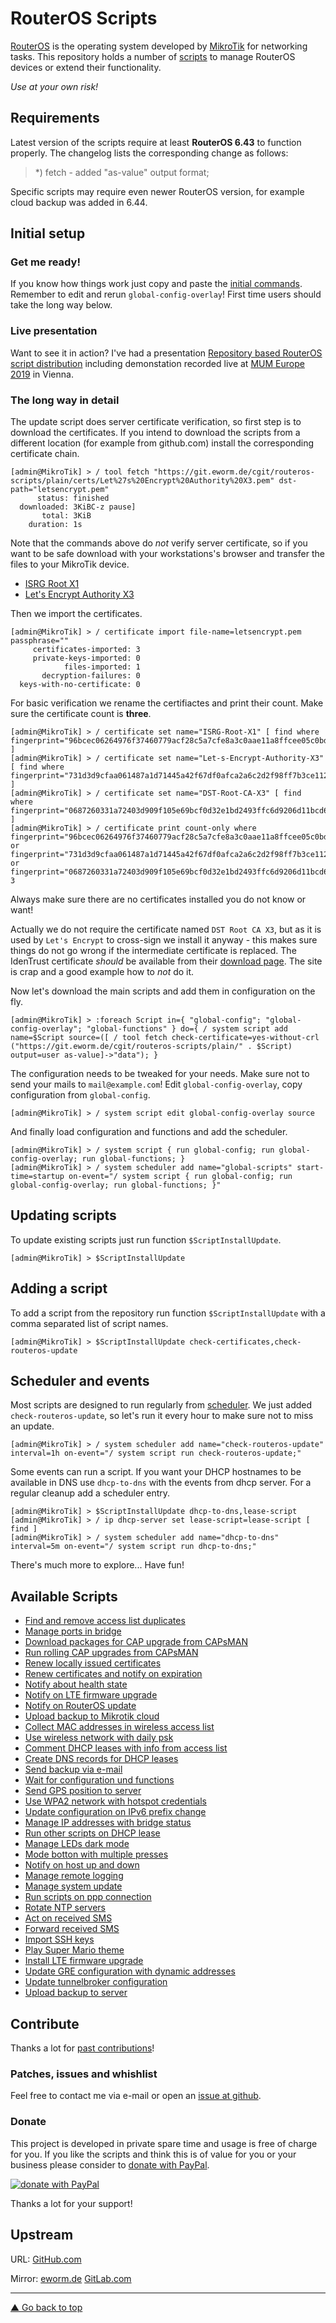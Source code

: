 RouterOS Scripts
================

[RouterOS](https://mikrotik.com/software) is the operating system developed
by [MikroTik](https://mikrotik.com/aboutus) for networking tasks. This
repository holds a number of [scripts](https://wiki.mikrotik.com/wiki/Manual:Scripting)
to manage RouterOS devices or extend their functionality.

*Use at your own risk!*

Requirements
------------

Latest version of the scripts require at least **RouterOS 6.43** to function
properly. The changelog lists the corresponding change as follows:

> *) fetch - added "as-value" output format;

Specific scripts may require even newer RouterOS version, for example cloud
backup was added in 6.44.

Initial setup
-------------

### Get me ready!

If you know how things work just copy and paste the
[initial commands](INITIAL-COMMANDS.md). Remember to edit and rerun
`global-config-overlay`!
First time users should take the long way below.

### Live presentation

Want to see it in action? I've had a presentation [Repository based
RouterOS script distribution](https://www.youtube.com/watch?v=B9neG3oAhcY)
including demonstation recorded live at [MUM Europe
2019](https://mum.mikrotik.com/2019/EU/) in Vienna.

### The long way in detail

The update script does server certificate verification, so first step is to
download the certificates. If you intend to download the scripts from a
different location (for example from github.com) install the corresponding
certificate chain.

    [admin@MikroTik] > / tool fetch "https://git.eworm.de/cgit/routeros-scripts/plain/certs/Let%27s%20Encrypt%20Authority%20X3.pem" dst-path="letsencrypt.pem"
          status: finished
      downloaded: 3KiBC-z pause]
           total: 3KiB
        duration: 1s

Note that the commands above do *not* verify server certificate, so if you
want to be safe download with your workstations's browser and transfer the
files to your MikroTik device.

* [ISRG Root X1](https://letsencrypt.org/certs/isrgrootx1.pem.txt)
* [Let's Encrypt Authority X3](https://letsencrypt.org/certs/letsencryptauthorityx3.pem.txt)

Then we import the certificates.

    [admin@MikroTik] > / certificate import file-name=letsencrypt.pem passphrase=""
         certificates-imported: 3
         private-keys-imported: 0
                files-imported: 1
           decryption-failures: 0
      keys-with-no-certificate: 0

For basic verification we rename the certifiactes and print their count. Make
sure the certificate count is **three**.

    [admin@MikroTik] > / certificate set name="ISRG-Root-X1" [ find where fingerprint="96bcec06264976f37460779acf28c5a7cfe8a3c0aae11a8ffcee05c0bddf08c6" ]
    [admin@MikroTik] > / certificate set name="Let-s-Encrypt-Authority-X3" [ find where fingerprint="731d3d9cfaa061487a1d71445a42f67df0afca2a6c2d2f98ff7b3ce112b1f568" ]
    [admin@MikroTik] > / certificate set name="DST-Root-CA-X3" [ find where fingerprint="0687260331a72403d909f105e69bcf0d32e1bd2493ffc6d9206d11bcd6770739" ]
    [admin@MikroTik] > / certificate print count-only where fingerprint="96bcec06264976f37460779acf28c5a7cfe8a3c0aae11a8ffcee05c0bddf08c6" or fingerprint="731d3d9cfaa061487a1d71445a42f67df0afca2a6c2d2f98ff7b3ce112b1f568" or fingerprint="0687260331a72403d909f105e69bcf0d32e1bd2493ffc6d9206d11bcd6770739"
    3

Always make sure there are no certificates installed you do not know or want!

Actually we do not require the certificate named `DST Root CA X3`, but as it
is used by `Let's Encrypt` to cross-sign we install it anyway - this makes
sure things do not go wrong if the intermediate certificate is replaced.
The IdenTrust certificate *should* be available from their
[download page](https://www.identrust.com/support/downloads). The site is
crap and a good example how to *not* do it.

Now let's download the main scripts and add them in configuration on the fly.

    [admin@MikroTik] > :foreach Script in={ "global-config"; "global-config-overlay"; "global-functions" } do={ / system script add name=$Script source=([ / tool fetch check-certificate=yes-without-crl ("https://git.eworm.de/cgit/routeros-scripts/plain/" . $Script) output=user as-value]->"data"); }

The configuration needs to be tweaked for your needs. Make sure not to send
your mails to `mail@example.com`! Edit `global-config-overlay`, copy
configuration from `global-config`.

    [admin@MikroTik] > / system script edit global-config-overlay source

And finally load configuration and functions and add the scheduler.

    [admin@MikroTik] > / system script { run global-config; run global-config-overlay; run global-functions; }
    [admin@MikroTik] > / system scheduler add name="global-scripts" start-time=startup on-event="/ system script { run global-config; run global-config-overlay; run global-functions; }"

Updating scripts
----------------

To update existing scripts just run function `$ScriptInstallUpdate`.

    [admin@MikroTik] > $ScriptInstallUpdate

Adding a script
---------------

To add a script from the repository run function `$ScriptInstallUpdate` with
a comma separated list of script names.

    [admin@MikroTik] > $ScriptInstallUpdate check-certificates,check-routeros-update

Scheduler and events
--------------------

Most scripts are designed to run regularly from
[scheduler](https://wiki.mikrotik.com/wiki/Manual:System/Scheduler). We just
added `check-routeros-update`, so let's run it every hour to make sure not to
miss an update.

    [admin@MikroTik] > / system scheduler add name="check-routeros-update" interval=1h on-event="/ system script run check-routeros-update;"

Some events can run a script. If you want your DHCP hostnames to be available
in DNS use `dhcp-to-dns` with the events from dhcp server. For a regular
cleanup add a scheduler entry.

    [admin@MikroTik] > $ScriptInstallUpdate dhcp-to-dns,lease-script
    [admin@MikroTik] > / ip dhcp-server set lease-script=lease-script [ find ]
    [admin@MikroTik] > / system scheduler add name="dhcp-to-dns" interval=5m on-event="/ system script run dhcp-to-dns;"

There's much more to explore... Have fun!

Available Scripts
-----------------

* [Find and remove access list duplicates](doc/accesslist-duplicates.md)
* [Manage ports in bridge](doc/bridge-port.md)
* [Download packages for CAP upgrade from CAPsMAN](doc/capsman-download-packages.md)
* [Run rolling CAP upgrades from CAPsMAN](doc/capsman-rolling-upgrade.md)
* [Renew locally issued certificates](doc/certificate-renew-issued.md)
* [Renew certificates and notify on expiration](doc/check-certificates.md)
* [Notify about health state](doc/check-health.md)
* [Notify on LTE firmware upgrade](doc/check-lte-firmware-upgrade.md)
* [Notify on RouterOS update](doc/check-routeros-update.md)
* [Upload backup to Mikrotik cloud](doc/cloud-backup.md)
* [Collect MAC addresses in wireless access list](doc/collect-wireless-mac.md)
* [Use wireless network with daily psk](doc/daily-psk.md)
* [Comment DHCP leases with info from access list](doc/dhcp-lease-comment.md)
* [Create DNS records for DHCP leases](doc/dhcp-to-dns.md)
* [Send backup via e-mail](doc/email-backup.md)
* [Wait for configuration und functions](doc/global-wait.md)
* [Send GPS position to server](doc/gps-track.md)
* [Use WPA2 network with hotspot credentials](doc/hotspot-to-wpa.md)
* [Update configuration on IPv6 prefix change](doc/ipv6-update.md)
* [Manage IP addresses with bridge status](doc/ip-addr-bridge.md)
* [Run other scripts on DHCP lease](doc/lease-script.md)
* [Manage LEDs dark mode](doc/leds-mode.md)
* [Mode botton with multiple presses](doc/mode-button.md)
* [Notify on host up and down](doc/netwatch-notify.md)
* [Manage remote logging](doc/netwatch-syslog.md)
* [Manage system update](doc/packages-update.md)
* [Run scripts on ppp connection](doc/ppp-on-up.md)
* [Rotate NTP servers](doc/rotate-ntp.md)
* [Act on received SMS](doc/sms-action.md)
* [Forward received SMS](doc/sms-forward.md)
* [Import SSH keys](doc/ssh-keys-import.md)
* [Play Super Mario theme](doc/super-mario-theme.md)
* [Install LTE firmware upgrade](doc/unattended-lte-firmware-upgrade.md)
* [Update GRE configuration with dynamic addresses](doc/update-gre-address.md)
* [Update tunnelbroker configuration](doc/update-tunnelbroker.md)
* [Upload backup to server](doc/upload-backup.md)

[comment]: # (TODO: currently undocumented)
[comment]: # (* learn-mac-based-vlan)
[comment]: # (* manage-umts)

Contribute
----------

Thanks a lot for [past contributions](CONTRIBUTIONS.md)!

### Patches, issues and whishlist

Feel free to contact me via e-mail or open an
[issue at github](https://github.com/eworm-de/routeros-scripts/issues).

### Donate

This project is developed in private spare time and usage is free of charge
for you. If you like the scripts and think this is of value for you or your
business please consider to
[donate with PayPal](https://www.paypal.com/cgi-bin/webscr?cmd=_s-xclick&hosted_button_id=A4ZXBD6YS2W8J).

[![donate with PayPal](https://www.paypalobjects.com/en_US/i/btn/btn_donate_SM.gif)](https://www.paypal.com/cgi-bin/webscr?cmd=_s-xclick&hosted_button_id=A4ZXBD6YS2W8J)

Thanks a lot for your support!

Upstream
--------

URL:
[GitHub.com](https://github.com/eworm-de/routeros-scripts#routeros-scripts)

Mirror:
[eworm.de](https://git.eworm.de/cgit/routeros-scripts/about/)
[GitLab.com](https://gitlab.com/eworm-de/routeros-scripts#routeros-scripts)

---
[▲ Go back to top](#top)
